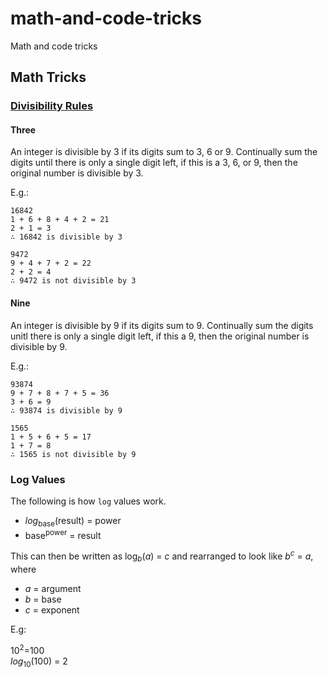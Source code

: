 # math-and-code-tricks
Math and code tricks

## Math Tricks

### [Divisibility Rules](https://en.wikipedia.org/wiki/Divisibility_rule)

#### Three

An integer is divisible by 3 if its digits sum to 3, 6 or 9.
Continually sum the digits until there is only a single digit left, if this is a 3, 6, or 9, then the original number is divisible by 3.

E.g.:
```
16842
1 + 6 + 8 + 4 + 2 = 21
2 + 1 = 3
∴ 16842 is divisible by 3

9472
9 + 4 + 7 + 2 = 22
2 + 2 = 4
∴ 9472 is not divisible by 3
```

#### Nine

An integer is divisible by 9 if its digits sum to 9.
Continually sum the digits unitl there is only a single digit left, if this a 9, then the original number is divisible by 9.

E.g.:
```
93874
9 + 7 + 8 + 7 + 5 = 36
3 + 6 = 9
∴ 93874 is divisible by 9

1565
1 + 5 + 6 + 5 = 17
1 + 7 = 8
∴ 1565 is not divisible by 9
```

### Log Values

The following is how `log` values work.

 - *log*<sub>base</sub>(result) = power
 - base<sup>power</sup> = result

This can then be written as log<sub>*b*</sub>(*a*) = *c* and rearranged to look like *b*<sup>*c*</sup> = *a*, where
 - *a* = argument
 - *b* = base
 - *c* = exponent
 
E.g:

10<sup>2</sup>=100  
*log*<sub>10</sub>(100) = 2

